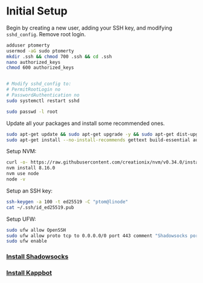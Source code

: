 # Initial Setup

Begin by creating a new user, adding your SSH key, and modifying `sshd_config`. Remove root login.

```bash
adduser ptomerty
usermod -aG sudo ptomerty
mkdir .ssh && chmod 700 .ssh && cd .ssh
nano authorized_keys
chmod 600 authorized_keys


# Modify sshd_config to:
# PermitRootLogin no
# PasswordAuthentication no
sudo systemctl restart sshd 

sudo passwd -l root
```

Update all your packages and install some recommended ones.
```bash
sudo apt-get update && sudo apt-get upgrade -y && sudo apt-get dist-upgrade -y && sudo apt-get autoremove -y && sudo apt-get clean
sudo apt-get install --no-install-recommends gettext build-essential autoconf libtool libpcre3-dev libssl-dev asciidoc xmlto libev-dev libc-ares-dev automake libmbedtls-dev libsodium-dev curl cron screen git man-db wamerican ufw
```

Setup NVM:

```bash
curl -o- https://raw.githubusercontent.com/creationix/nvm/v0.34.0/install.sh | bash
nvm install 8.16.0
nvm use node 
node -v
```

Setup an SSH key:
```bash
ssh-keygen -a 100 -t ed25519 -C "ptom@linode"
cat ~/.ssh/id_ed25519.pub
```

Setup UFW:
```bash
sudo ufw allow OpenSSH
sudo ufw allow proto tcp to 0.0.0.0/0 port 443 comment "Shadowsocks port"
sudo ufw enable
```

### [Install Shadowsocks](./Shadowsocks-Obfs.md)
### [Install Kappbot](./Kappbot.md)